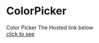 # ColorPicker
Color Picker
The Hosted link below <br>
[click to see](https://souvikdas-git.github.io/ColorPicker/ "hosted link")<br>
